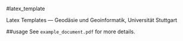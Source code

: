#latex_template

Latex Templates — Geodäsie und Geoinformatik, Universität Stuttgart

##usage
See `example_document.pdf` for more details.
